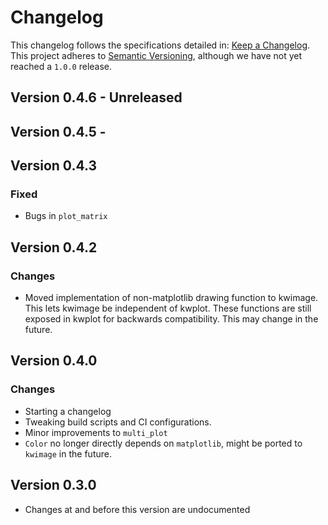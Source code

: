 # Changelog

This changelog follows the specifications detailed in: [Keep a Changelog](https://keepachangelog.com/en/1.0.0/).
This project adheres to [Semantic Versioning](https://semver.org/spec/v2.0.0.html), although we have not yet reached a `1.0.0` release.

## Version 0.4.6 - Unreleased

## Version 0.4.5 -

## Version 0.4.3

### Fixed
* Bugs in `plot_matrix`

## Version 0.4.2

### Changes
* Moved implementation of non-matplotlib drawing function to kwimage. This lets
  kwimage be independent of kwplot. These functions are still exposed in kwplot
  for backwards compatibility. This may change in the future.


## Version 0.4.0

### Changes
* Starting a changelog
* Tweaking build scripts and CI configurations. 
* Minor improvements to `multi_plot`
* `Color` no longer directly depends on `matplotlib`, might be ported to `kwimage` in the future.


## Version 0.3.0

* Changes at and before this version are undocumented
